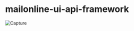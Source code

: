 # mailonline-ui-api-framework




![Capture](https://user-images.githubusercontent.com/71185743/209988171-079a3093-bc5a-4a90-a314-a5618bcf2cbc.PNG)
